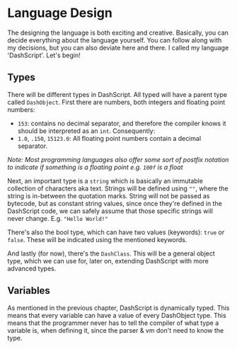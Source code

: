 # Language Design

The designing the language is both exciting and creative. Basically, you can decide everything about the language yourself. You can follow along with my decisions, but you can also deviate here and there. I called my language 'DashScript'. Let's begin! 

## Types

There will be different types in DashScript. All typed will have a parent type called `DashObject`. 
First there are numbers, both integers and floating point numbers:

- `153`: contains no decimal separator, and therefore the compiler knows it should be interpreted as an `int`. Consequently:
- `1.0`, `.150`, `15123.0`: All floating point numbers contain a decimal separator.

*Note: Most programming languages also offer some sort of postfix notation to indicate if something is a floating point e.g. `100f` is a float*

Next, an important type is a `string` which is basically an immutable collection of characters aka text. Strings will be defined using `""`, where the string is in-between the quotation marks. String will not be passed as bytecode, but as constant string values, since once they're defined in the DashScript code, we can safely assume that those specific strings will never change. E.g. `"Hello World!"`

There's also the bool type, which can have two values (keywords): `true` or `false`. These will be indicated using the mentioned keywords. 

And lastly (for now), there's the `DashClass`. This will be a general object type, which we can use for, later on, extending DashScript with more advanced types.

## Variables

As mentioned in the previous chapter, DashScript is dynamically typed. This means that every variable can have a value of every DashObject type. This means that the programmer never has to tell the compiler of what type a variable is, when defining it, since the parser & vm don't need to know the type. 




